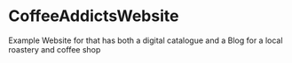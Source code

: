 # CoffeeAddictsWebsite
Example Website for that has both a digital 
catalogue and a Blog for a local roastery and coffee shop
